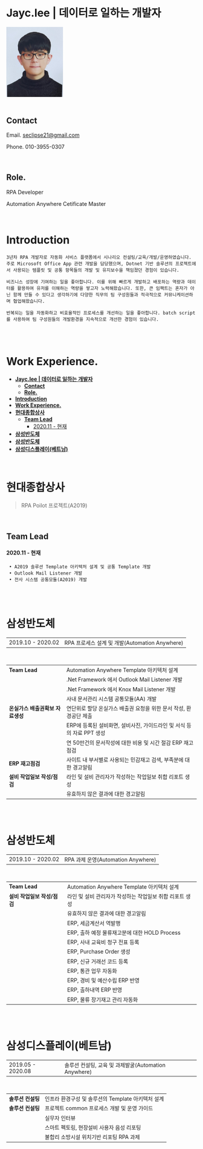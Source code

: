 # **Jayc.lee | 데이터로 일하는 개발자**

<img src="./Main/profile.jpg" width="150">
<br/><br/>


## **Contact**

Email. seclipse21@gmail.com

Phone. 010-3955-0307

<br/>

## **Role.**


RPA Developer

Automation Anywhere Cetificate Master

<br/>

# **Introduction**

```
3년차 RPA 개발자로 자동화 서비스 플랫폼에서 시나리오 컨설팅/교육/개발/운영하였습니다. 주로 Microsoft Office App 관련 개발을 담당했으며, Dotnet 기반 솔루션의 프로젝트에서 사용되는 템플릿 및 공통 항목들의 개발 및 유지보수을 책임졌던 경험이 있습니다.
```


```
비즈니스 성장에 기여하는 일을 좋아합니다. 이를 위해 빠르게 개발하고 배포하는 역량과 데이터를 활용하여 유저를 이해하는 역량을 쌓고자 노력해왔습니다. 또한, 큰 임팩트는 혼자가 아닌 함께 만들 수 있다고 생각하기에 다양한 직무의 팀 구성원들과 적극적으로 커뮤니케이션하며 협업해왔습니다.

```

```
반복되는 일을 자동화하고 비효율적인 프로세스를 개선하는 일을 좋아합니다. batch script를 사용하여 팀 구성원들의 개발환경을 지속적으로 개선한 경험이 있습니다.
```

<br/>
<br/>

# **Work Experience.**


- [**Jayc.lee | 데이터로 일하는 개발자**](#jayclee--데이터로-일하는-개발자)
  - [**Contact**](#contact)
  - [**Role.**](#role)
- [**Introduction**](#introduction)
- [**Work Experience.**](#work-experience)
- [**현대종합상사**](#현대종합상사)
  - [**Team Lead**](#team-lead)
      - [2020.11 - 현재](#202011---현재)
- [**삼성반도체**](#삼성반도체)
- [**삼성반도체**](#삼성반도체-1)
- [**삼성디스플레이(베트남)**](#삼성디스플레이베트남)


<br/>

# **현대종합상사**

> RPA Poilot 프로젝트(A2019)

<br/>


## **Team Lead**

#### 2020.11 - 현재
```
 • A2019 솔루션 Template 아키텍처 설계 및 공통 Template 개발
 • Outlook Mail Listener 개발
 • 전사 시스템 공통모듈(A2019) 개발
```


<br/>
<br/>

# **삼성반도체**
|   |   |
| -- | -- |
| 2019.10 - 2020.02 | RPA 프로세스 설계 및 개발(Automation Anywhere) |


<br/>

|    |    |
| -- | -- |
| **Team Lead** | Automation Anywhere Template 아키텍처 설계 |
|  | .Net Framework 에서 Outlook Mail Listener 개발 |
|  | .Net Framework 에서 Knox Mail Listener 개발 |
|  | 사내 문서관리 시스템 공통모듈(AA) 개발 |
| **온실가스 배출권확보 자료생성** | 연단위로 할당 온실가스 배출권 요청을 위한 문서 작성, 환경공단 제출 |
| | ERP에 등록된 설비화면, 설비사진, 가이드라인 및 서식 등의 자료 PPT 생성 |
| | 연 50만건의 문서작성에 대한 비용 및 시간 절감 ERP 재고점검 |
| **ERP 재고점검** | 사이트 내 부서별로 사용되는 민감재고 검색, 부족분에 대한 경고알림 |
| **설비 작업일보 작성/점검** | 라인 및 설비 관리자가 작성하는 작업일보 취합 리포트 생성 |
| | 유효하지 않은 결과에 대한 경고알림 |



<br/>
<br/>

# **삼성반도체**
|   |   |
| -- | -- |
| 2019.10 - 2020.02 | RPA 과제 운영(Automation Anywhere) |
<br/>

|    |    |
| -- | -- |
| **Team Lead** | Automation Anywhere Template 아키텍처 설계 |
| **설비 작업일보 작성/점검** | 라인 및 설비 관리자가 작성하는 작업일보 취합 리포트 생성 |
| | 유효하지 않은 결과에 대한 경고알림 |
| | ERP, 세금계산서 역발행 |
| | ERP, 출하 예정 물류재고분에 대한 HOLD Process |
| | ERP, 사내 교육비 청구 전표 등록 |
| | ERP, Purchase Order 생성 |
| | ERP, 신규 거래선 코드 등록 |
| | ERP, 통관 업무 자동화 |
| | ERP, 경비 및 예산수립 ERP 반영 |
| | ERP, 출하내역 ERP 반영 |
| | ERP, 물류 장기재고 관리 자동화 |




<br/>
<br/>

# **삼성디스플레이(베트남)**
|   |   |
| -- | -- |
| 2019.05 - 2020.08 | 솔루션 컨설팅, 교육 및 과제발굴(Automation Anywhere) |
<br/>

|    |    |
| -- | -- |
| **솔루션 컨설팅** | 인프라 환경구성 및 솔루션의 Template 아키텍처 설계 |
| **솔루션 컨설팅** | 프로젝트 common 프로세스 개발 및 운영 가이드 |
| | 실무자 인터뷰 |
| | 스마트 펙토링, 현장설비 사용자 음성 리포팅 |
| | 불합리 소방시설 위치기반 리포팅 RPA 과제 |